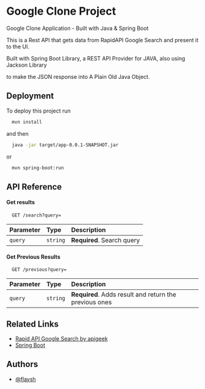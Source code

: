 
# Google Clone Project

Google Clone Application - Built with Java & Spring Boot

This is a Rest API that gets data from RapidAPI Google Search and present it to the UI.

Built with Spring Boot Library, a REST API Provider for JAVA, also using Jackson Library

to make the JSON response into A Plain Old Java Object.


## Deployment

To deploy this project run
```bash
  mvn install 
```
and then
```bash
  java -jar target/app-0.0.1-SNAPSHOT.jar
```
or
```bash
  mvn spring-boot:run
```




## API Reference

#### Get results

```http
  GET /search?query=
```

| Parameter | Type     | Description                |
| :-------- | :------- | :------------------------- |
| `query` | `string` | **Required**. Search query |

#### Get Previous Results

```http
  GET /previous?query=
```

| Parameter | Type     | Description                       |
| :-------- | :------- | :-------------------------------- |
| `query`      | `string` | **Required**. Adds result and return the previous ones |



## Related Links
 - [Rapid API Google Search by apigeek](https://rapidapi.com/apigeek/api/google-search3)
 - [Spring Boot](https://spring.io/)
 
## Authors
- [@flaysh](https://www.github.com/flaysh)
